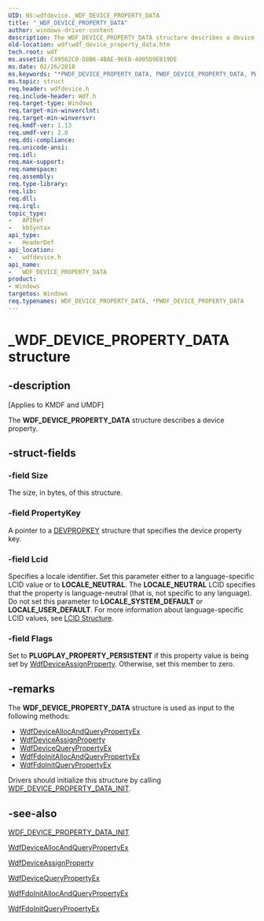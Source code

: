 ```yaml
---
UID: NS:wdfdevice._WDF_DEVICE_PROPERTY_DATA
title: "_WDF_DEVICE_PROPERTY_DATA"
author: windows-driver-content
description: The WDF_DEVICE_PROPERTY_DATA structure describes a device property.
old-location: wdf\wdf_device_property_data.htm
tech.root: wdf
ms.assetid: C49562C0-D8B6-4BAE-96EB-4005D9EB19DE
ms.date: 02/26/2018
ms.keywords: "*PWDF_DEVICE_PROPERTY_DATA, PWDF_DEVICE_PROPERTY_DATA, PWDF_DEVICE_PROPERTY_DATA structure pointer, WDF_DEVICE_PROPERTY_DATA, WDF_DEVICE_PROPERTY_DATA structure, _WDF_DEVICE_PROPERTY_DATA, wdf.wdf_device_property_data, wdfdevice/PWDF_DEVICE_PROPERTY_DATA, wdfdevice/WDF_DEVICE_PROPERTY_DATA"
ms.topic: struct
req.header: wdfdevice.h
req.include-header: Wdf.h
req.target-type: Windows
req.target-min-winverclnt: 
req.target-min-winversvr: 
req.kmdf-ver: 1.13
req.umdf-ver: 2.0
req.ddi-compliance: 
req.unicode-ansi: 
req.idl: 
req.max-support: 
req.namespace: 
req.assembly: 
req.type-library: 
req.lib: 
req.dll: 
req.irql: 
topic_type:
-	APIRef
-	kbSyntax
api_type:
-	HeaderDef
api_location:
-	wdfdevice.h
api_name:
-	WDF_DEVICE_PROPERTY_DATA
product:
- Windows
targetos: Windows
req.typenames: WDF_DEVICE_PROPERTY_DATA, *PWDF_DEVICE_PROPERTY_DATA
---
```


# _WDF_DEVICE_PROPERTY_DATA structure


## -description


<p class="CCE_Message">[Applies to KMDF and UMDF]</p>

The <b>WDF_DEVICE_PROPERTY_DATA</b> structure describes a device property.


## -struct-fields




### -field Size

The size, in bytes, of this structure.


### -field PropertyKey

A pointer to a <a href="https://msdn.microsoft.com/library/windows/hardware/dn315031">DEVPROPKEY</a> structure that specifies the device 
    property key.


### -field Lcid

Specifies a locale identifier. Set this parameter either to a language-specific LCID value or to <b>LOCALE_NEUTRAL</b>. The <b>LOCALE_NEUTRAL</b> LCID specifies that the property is language-neutral (that is, not specific to any language). Do not set this parameter to <b>LOCALE_SYSTEM_DEFAULT</b> or <b>LOCALE_USER_DEFAULT</b>. For more information about language-specific LCID values, see <a href="http://msdn.microsoft.com/library/cc233968(PROT.10).aspx">LCID Structure</a>.


### -field Flags

Set to  <b>PLUGPLAY_PROPERTY_PERSISTENT</b> if this property value is being set by <a href="https://msdn.microsoft.com/library/windows/hardware/dn265601">WdfDeviceAssignProperty</a>. Otherwise, set this member to zero.


## -remarks



The <b>WDF_DEVICE_PROPERTY_DATA</b> structure is used as input to the following methods:

<ul>
<li>
<a href="https://msdn.microsoft.com/library/windows/hardware/dn265599">WdfDeviceAllocAndQueryPropertyEx</a>
</li>
<li>
<a href="https://msdn.microsoft.com/library/windows/hardware/dn265601">WdfDeviceAssignProperty</a>
</li>
<li>
<a href="https://msdn.microsoft.com/library/windows/hardware/dn265608">WdfDeviceQueryPropertyEx</a>
</li>
<li>
<a href="https://msdn.microsoft.com/library/windows/hardware/dn265612">WdfFdoInitAllocAndQueryPropertyEx</a>
</li>
<li>
<a href="https://msdn.microsoft.com/library/windows/hardware/dn265613">WdfFdoInitQueryPropertyEx</a>
</li>
</ul>
Drivers should initialize this structure by calling <a href="https://msdn.microsoft.com/library/windows/hardware/dn265633">WDF_DEVICE_PROPERTY_DATA_INIT</a>.




## -see-also




<a href="https://msdn.microsoft.com/library/windows/hardware/dn265633">WDF_DEVICE_PROPERTY_DATA_INIT</a>



<a href="https://msdn.microsoft.com/library/windows/hardware/dn265599">WdfDeviceAllocAndQueryPropertyEx</a>



<a href="https://msdn.microsoft.com/library/windows/hardware/dn265601">WdfDeviceAssignProperty</a>



<a href="https://msdn.microsoft.com/library/windows/hardware/dn265608">WdfDeviceQueryPropertyEx</a>



<a href="https://msdn.microsoft.com/library/windows/hardware/dn265612">WdfFdoInitAllocAndQueryPropertyEx</a>



<a href="https://msdn.microsoft.com/library/windows/hardware/dn265613">WdfFdoInitQueryPropertyEx</a>
 

 

